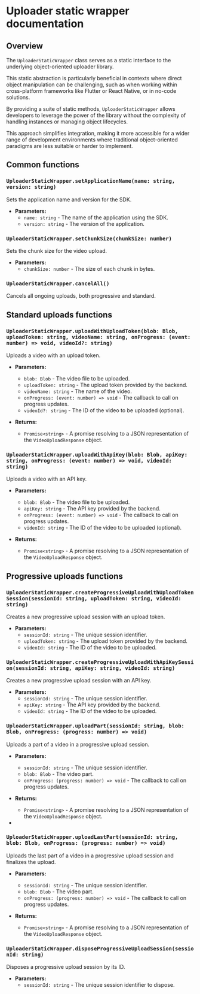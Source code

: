 # Uploader static wrapper documentation

## Overview

The `UploaderStaticWrapper` class serves as a static interface to the underlying object-oriented uploader library. 

This static abstraction is particularly beneficial in contexts where direct object manipulation can be challenging, such as when working within cross-platform frameworks like Flutter or React Native, or in no-code solutions. 

By providing a suite of static methods, `UploaderStaticWrapper` allows developers to leverage the power of the library without the complexity of handling instances or managing object lifecycles. 

This approach simplifies integration, making it more accessible for a wider range of development environments where traditional object-oriented paradigms are less suitable or harder to implement.

## Common functions

### `UploaderStaticWrapper.setApplicationName(name: string, version: string)`

Sets the application name and version for the SDK.

- **Parameters:**
  - `name: string` - The name of the application using the SDK.
  - `version: string` - The version of the application.

### `UploaderStaticWrapper.setChunkSize(chunkSize: number)`

Sets the chunk size for the video upload.

- **Parameters:**
  - `chunkSize: number` - The size of each chunk in bytes.


### `UploaderStaticWrapper.cancelAll()`

Cancels all ongoing uploads, both progressive and standard.


## Standard uploads functions


### `UploaderStaticWrapper.uploadWithUploadToken(blob: Blob, uploadToken: string, videoName: string, onProgress: (event: number) => void, videoId?: string)`

Uploads a video with an upload token.

- **Parameters:**
  - `blob: Blob` - The video file to be uploaded.
  - `uploadToken: string` - The upload token provided by the backend.
  - `videoName: string` - The name of the video.
  - `onProgress: (event: number) => void` - The callback to call on progress updates.
  - `videoId?: string` - The ID of the video to be uploaded (optional).

- **Returns:**
  - `Promise<string>` - A promise resolving to a JSON representation of the `VideoUploadResponse` object.

### `UploaderStaticWrapper.uploadWithApiKey(blob: Blob, apiKey: string, onProgress: (event: number) => void, videoId: string)`

Uploads a video with an API key.

- **Parameters:**
  - `blob: Blob` - The video file to be uploaded.
  - `apiKey: string` - The API key provided by the backend.
  - `onProgress: (event: number) => void` - The callback to call on progress updates.
  - `videoId: string` - The ID of the video to be uploaded (optional).

- **Returns:**
  - `Promise<string>` - A promise resolving to a JSON representation of the `VideoUploadResponse` object.

## Progressive uploads functions

### `UploaderStaticWrapper.createProgressiveUploadWithUploadTokenSession(sessionId: string, uploadToken: string, videoId: string)`

Creates a new progressive upload session with an upload token.

- **Parameters:**
  - `sessionId: string` - The unique session identifier.
  - `uploadToken: string` - The upload token provided by the backend.
  - `videoId: string` - The ID of the video to be uploaded.

### `UploaderStaticWrapper.createProgressiveUploadWithApiKeySession(sessionId: string, apiKey: string, videoId: string)`

Creates a new progressive upload session with an API key.

- **Parameters:**
  - `sessionId: string` - The unique session identifier.
  - `apiKey: string` - The API key provided by the backend.
  - `videoId: string` - The ID of the video to be uploaded.

### `UploaderStaticWrapper.uploadPart(sessionId: string, blob: Blob, onProgress: (progress: number) => void)`

Uploads a part of a video in a progressive upload session.

- **Parameters:**
  - `sessionId: string` - The unique session identifier.
  - `blob: Blob` - The video part.
  - `onProgress: (progress: number) => void` - The callback to call on progress updates.

- **Returns:**
  - `Promise<string>` - A promise resolving to a JSON representation of the `VideoUploadResponse` object.
- 
### `UploaderStaticWrapper.uploadLastPart(sessionId: string, blob: Blob, onProgress: (progress: number) => void)`

Uploads the last part of a video in a progressive upload session and finalizes the upload.

- **Parameters:**
  - `sessionId: string` - The unique session identifier.
  - `blob: Blob` - The video part.
  - `onProgress: (progress: number) => void` - The callback to call on progress updates.

- **Returns:**
  - `Promise<string>` - A promise resolving to a JSON representation of the `VideoUploadResponse` object.

### `UploaderStaticWrapper.disposeProgressiveUploadSession(sessionId: string)`

Disposes a progressive upload session by its ID.

- **Parameters:**
  - `sessionId: string` - The unique session identifier to dispose.
